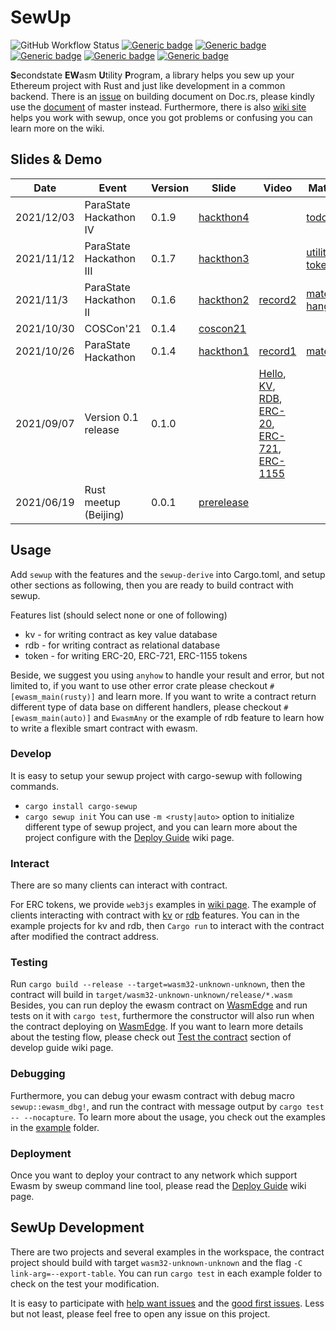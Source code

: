 # SewUp

![GitHub Workflow Status](https://img.shields.io/github/workflow/status/second-state/SewUp/CI)
[![Generic badge](https://img.shields.io/badge/sewup-0.1.13-green.svg)](https://crates.io/crates/sewup)
[![Generic badge](https://img.shields.io/badge/SewUpDoc-main-green.svg)](https://second-state.github.io/SewUp/sewup/)
[![Generic badge](https://img.shields.io/badge/sewup_derive-0.1.13-green.svg)](https://crates.io/crates/sewup-derive)
[![Generic badge](https://img.shields.io/badge/SewUpDeriveDoc-main-green.svg)](https://second-state.github.io/SewUp/sewup_derive/)
[![Generic badge](https://img.shields.io/badge/cargo_sewup-0.1.13-green.svg)](https://crates.io/crates/cargo-sewup)

**S**econdstate **EW**asm **U**tility **P**rogram, a library helps you sew up your Ethereum project with Rust and just like development in a common backend.
There is an [issue](https://github.com/second-state/SewUp/issues/116) on building document on Doc.rs, please kindly use the [document](https://second-state.github.io/SewUp/sewup/) of master instead.
Furthermore, there is also [wiki site](https://github.com/second-state/SewUp/wiki) helps you work with sewup, once you got problems or confusing you can learn more on the wiki.

## Slides & Demo
| Date       | Event                   | Version | Slide        | Video                                                 | Material                  |
|------------|-------------------------|---------|--------------|-------------------------------------------------------|---------------------------|
| 2021/12/03 | ParaState Hackathon IV  | 0.1.9   | [hackthon4]  |                                                       | [todo app]                |
| 2021/11/12 | ParaState Hackathon III | 0.1.7   | [hackthon3]  |                                                       | [utility token]           |
| 2021/11/3  | ParaState Hackathon II  | 0.1.6   | [hackthon2]  | [record2]                                             | [material][h2], [hangman] |
| 2021/10/30 | COSCon'21               | 0.1.4   | [coscon21]   |                                                       |                           |
| 2021/10/26 | ParaState Hackathon     | 0.1.4   | [hackthon1]  | [record1]                                             | [material][h1]            |
| 2021/09/07 | Version 0.1 release     | 0.1.0   |              | [Hello], [KV], [RDB], [ERC-20], [ERC-721], [ERC-1155] |                           |
| 2021/06/19 | Rust meetup (Beijing)   | 0.0.1   | [prerelease] |                                                       |                           |

[coscon21]: https://slides.com/yanganto/coscon21-writing-ewasm-contract-in-rust
[hackthon1]: https://slides.com/yanganto/ethereum-wasm-in-rust
[hackthon2]: https://slides.com/yanganto/key-value-storage-with-sewup
[hackthon3]: https://slides.com/yanganto/writing-ethereum-webassembly-in-rust-iii-utility-token-with-sewup
[hackthon4]: https://slides.com/yanganto/writing-ethereum-webassembly-in-rust-iv-todo-app-with-sewup
[record1]: https://www.youtube.com/watch?v=DaVg5WCM2LI
[record2]: https://youtu.be/XWeOALFPJQ0
[prerelease]: https://slides.com/yanganto/sewup
[Hello]: https://youtu.be/kbe3uuxkBNQ
[KV]: https://youtu.be/LUpYIFGG36s
[RDB]: https://youtu.be/sJLOcJRheIw
[ERC-20]: https://youtu.be/sVGEuNBY1dc
[ERC-721]: https://youtu.be/ivZIqnhOAfA
[ERC-1155]: https://youtu.be/BsbAFT5rNGw
[h1]: https://docs.google.com/document/d/1CTh3whx7jRtO4UQLqkp6S8w0fthVVHaDlhgfkAdDp8Q/edit?usp=sharing
[h2]: https://docs.google.com/document/d/1qNYOFK1uCZauAJ0ghBc_ykI4RDYncdB0hiQULj5kNow/edit?usp=sharing
[hangman]: https://github.com/second-state/sewup-kv-example
[utility token]: https://github.com/second-state/sewup-token-example
[todo app]: https://github.com/second-state/sewup-rdb-example

## Usage
Add `sewup` with the features and the `sewup-derive` into Cargo.toml, and setup other sections
as following, then you are ready to build contract with sewup.

Features list (should select none or one of following)
- kv - for writing contract as key value database
- rdb - for writing contract as relational database
- token - for writing ERC-20, ERC-721, ERC-1155 tokens

Beside, we suggest you using `anyhow` to handle your result and error, but not limited to,
if you want to use other error crate please checkout `#[ewasm_main(rusty)]` and learn more.
If you want to write a contract return different type of data base on different handlers,
please checkout `#[ewasm_main(auto)]` and `EwasmAny` or the example of rdb feature to learn
how to write a flexible smart contract with ewasm.

### Develop
It is easy to setup your sewup project with cargo-sewup with following commands.
- `cargo install cargo-sewup`
- `cargo sewup init`
You can use `-m <rusty|auto>` option to initialize different type of sewup project,
and you can learn more about the project configure with the [Deploy Guide](https://github.com/second-state/SewUp/wiki/Develop-Guide) wiki page.

### Interact
There are so many clients can interact with contract.

For ERC tokens, we provide `web3js` examples in [wiki page](https://github.com/second-state/SewUp/wiki/ERC-Testing).
The example of clients interacting with contract with [kv](https://github.com/second-state/SewUp/blob/main/examples/kv-contract/src/client.rs) or [rdb](https://github.com/second-state/SewUp/blob/main/examples/rdb-contract/src/client.rs) features.
You can in the example projects for kv and rdb, then `Cargo run` to interact with the contract after modified the contract address.

### Testing
Run `cargo build --release --target=wasm32-unknown-unknown`, then the contract will build in `target/wasm32-unknown-unknown/release/*.wasm`
Besides, you can run deploy the ewasm contract on [WasmEdge](https://github.com/WasmEdge/WasmEdge) and run tests on it with `cargo test`,
furthermore the constructor will also run when the contract deploying on [WasmEdge](https://github.com/WasmEdge/WasmEdge).
If you want to learn more details about the testing flow, please check out [Test the contract](https://github.com/second-state/SewUp/wiki/Develop-Guide#test-the-contract) section of develop guide wiki page.


### Debugging
Furthermore, you can debug your ewasm contract with debug macro `sewup::ewasm_dbg!`, and run the contract with message output by `cargo test -- --nocapture`.
To learn more about the usage, you check out the examples in the [example](./examples/) folder.

### Deployment
Once you want to deploy your contract to any network which support Ewasm by sweup command line tool, please read the [Deploy Guide](https://github.com/second-state/SewUp/wiki/Deploy-Guide) wiki page.

## SewUp Development
There are two projects and several examples in the workspace, the contract project should build with target
`wasm32-unknown-unknown` and the flag `-C link-arg=--export-table`.
You can run `cargo test` in each example folder to check on the test your modification.

It is easy to participate with [help want issues](https://github.com/second-state/SewUp/issues?q=is%3Aopen+is%3Aissue+label%3A%22help+wanted%22) and the [good first issues](https://github.com/second-state/SewUp/issues?q=is%3Aopen+is%3Aissue+label%3A%22good+first+issue%22).
Less but not least, please feel free to open any issue on this project.

